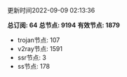 更新时间2022-09-09 02:13:36

**总订阅: 64**
**总节点: 9194**
**有效节点: 1879**
- trojan节点: 107
- v2ray节点: 1591
- ssr节点: 3
- ss节点: 178
